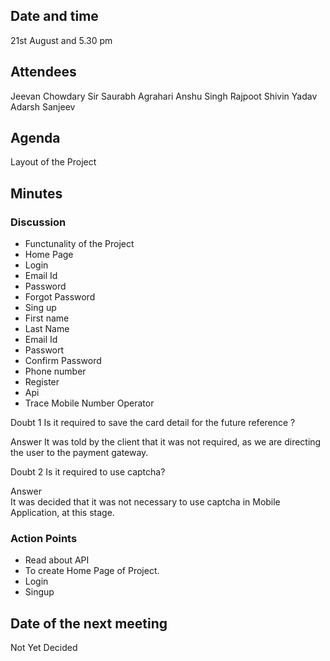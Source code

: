 ## Date and time

21st August and 5.30 pm

## Attendees

Jeevan Chowdary Sir
Saurabh Agrahari
Anshu Singh Rajpoot
Shivin Yadav
Adarsh Sanjeev

## Agenda

Layout of the Project 

## Minutes
### Discussion

* Functunality of the Project 
 * Home Page
  * Login
   * Email Id
   * Password
   * Forgot Password
  * Sing up
   * First name
   * Last Name
   * Email Id
   * Passwort
   * Confirm Password
   * Phone number
   * Register
 * Api 
  * Trace Mobile Number Operator
  
Doubt 1
Is it required to save the card detail for the future reference ?

Answer
It was told by the client that it was not required, as we are directing the user to the payment gateway.


Doubt 2
Is it required to use captcha?

Answer	
It was decided that it was not necessary to use captcha in Mobile Application, at this stage.


### Action Points

* Read about API
* To create Home Page of Project.
 * Login
 * Singup

## Date of the next meeting

Not Yet Decided 
